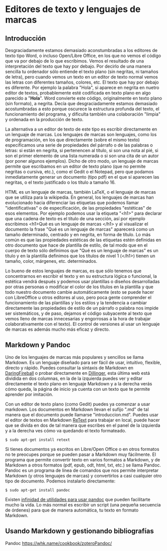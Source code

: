 # Editores de texto y lenguajes de marcas

## Introducción

Desgraciadamente estamos demasiado aconstumbradas a los editores de texto tipo Word, o incluso Open/Libre Office, en los que no vemos el código que va por debajo de lo que escribimos. Vemos el resultado de una interpretación del texto que hay por debajo. Por decirlo de una manera sencilla tu ordenador sólo entiende el texto plano (sin negritas, ni tamaños de letra), pero cuando vemos un texto en un editor de texto normal vemos las letras con diferentes tamaños, colores, etc. El texto que hay por debajo es diferente. Por ejemplo la palabra "Hola", si aparece en negrita en nuetro editor de textos, probablemente esté codificada en texto plano en algo parecido a "<strong>Hola</strong>". Word convierte este código, originalmente en texto plano (sin formato), a negrita. Decía que desgraciadamente estamos demasiado acostumbradas a esto porque oscurece la estructura profunda del texto, el funcionamiento del programa, y dificulta también una colaboración "limpia" y ordenada en la producción de texto.

La alternativa a un editor de texto de este tipo es escribir directamente en un lenguaje de marcas. Los lenguajes de marcas son lenguajes, como los de programación, en los que directamente (sobre el mismo texto) especificamos una serie de propiedades del párrafo o de las palabras o letras: si están en negrita, si pertenencen al título, si son una nota al pié, si son el primer elemento de una lista numerada o si son una cita de un autor (por poner algunos ejemplos). Dicho de otro modo, un lenguaje de marcas permite que escribamos en un editor de texto plano (que no permite negritas o cursiva, etc.), como el Gedit o el Notepad, pero que podamos inmediatamente generar un documento (tipo pdf) en el que sí aparecen las negritas, o el texto justificado o los título a tamaño 16. 

HTML es un lenguaje de marcas, también LaTeX, o el lenguaje de marcas que se utiliza para la wikipedia. En general, los lenguajes de marcas han evolucionado hacia diferenciar las etiquetas que podemos llamar "identificativas" o de especificación, de las propiedades "estéticas" de esos elementos. Por ejemplo podemos usar la etiqueta "\<h1\>" para declarar que una cadena de texto es el título de una sección, así por ejemplo escribimos \<h1\>Qué es un lenguaje de marcas \</h1\> y al visualizar el documento la frase "Qué es un lenguaje de marcas" aparecerá como un tamaño determinado, centrado y en negrita, en forma de título. Lo más común es que las propiedades estéticas de las etiquetas estén definidas en otro documento que hace de plantilla de estilo, de tal modo que en el cuerpo de texto sólo definimos que "Qué es un lenguaje de marcas" es un título y en la plantilla definimos que los títulos de nivel 1 (\</h1\>) tienen un tamaño, color, márgenes, etc. determinados.

Lo bueno de estos lenguajes de marcas, es que sólo tenemos que concentrarnos en escribir el texto y en su estructura lógica o funcional, la estética vendrá después y podemos usar plantillas o diseños desarrolladas por otras personas o modificar el color de los títulos en la plantilla y que todo nuestro documento cambie automáticamente (esto se puede hacer con LibreOffice u otros editores al uso, pero poca gente comprender el funcionamiento de las plantillas y los estilos y la tendencia a cambiar directamente las propiedades de estilo de un párrafo o palabra nos impide ser sistemáticos, y de paso, dejamos el código subyacente al texto que vemos lleno de marcas innecesarias y engorrosas a la hora de trabajar colaborativamente con el texto). El control de versiones al usar un lenguaje de marcas es además mucho más eficaz y directo.

## Markdown y Pandoc

Uno de los lenguajes de marcas más populares y sencillos se llama Markdown. Es un lenguaje diseñado para ser fácil de usar, intuitivo, flexible, directo y rápido. Puedes consultar la sintaxis de Markdown en [DaringFireball](http://daringfireball.net/projects/markdown/syntax) o probar directamente en [Dillinger](http://dillinger.io), esta última web está dividida en dos columnas, en la de la izquierda puedes ver y editar directamente el texto plano en lenguaje Markdown y a la derecha verás cómo queda, la página de inicio ya cuenta con un texto que te permite aprender por imitación.

Con un editor de texto plano (como Gedit) puedes ya comenzar a usar markdown. Los documentos en Markdown llevan el sufijo ".md" de tal manera que el documento puede llamarse "introduccion.md". Puedes usar el editor de textos en Markdown [ReText](http://sourceforge.net/projects/retext/) para trabajar en local, puede hacer que se divida en dos de tal manera que escribes en el panel de la izquierda y a la derecha ves cómo va quedando el texto formateado.

    $ sudo apt-get install retext

Si tienes documentos ya escritos en Libre/Open Office o en otros formatos no te preocupes porque se pueden pasar a Markdown muy fácilmente. El programa que permite convertir texto en varios formatos a Markdown, y de Markdown a otros formatos (pdf, epub, odt, html, txt, etc.) se llama Pandoc. Pandoc es un programa de línea de comandos que nos permite interpretar Markdown (y otros lenguajes de marcas) y convertirlos a casi cualquier otro tipo de documento. Podemos instalarlo directamente:

    $ sudo apt-get install pandoc

Existen [infinidad de utilidades para usar pandoc](https://github.com/jgm/pandoc/wiki/Pandoc-Extras) que pueden facilitarte mucho la vida. Lo más normal es escribir un script (una pequeña secuencia de órdenes) para que de manera automática, tu texto en formato Markdown. 

## Usando Markdown y gestionando bibliografías



Pandoc
https://whk.name/cookbook/zoteroPandoc/


